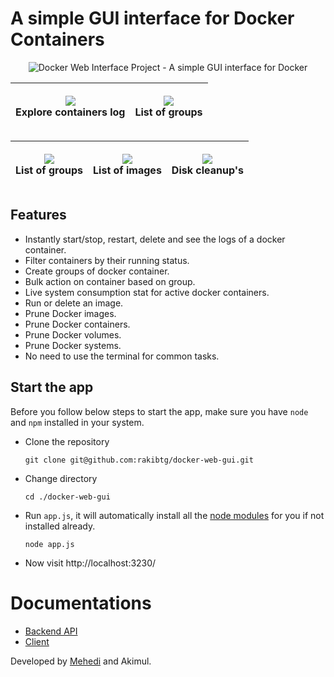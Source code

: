 # A simple GUI interface for Docker Containers

<p align="center">
  <img src="https://i.imgur.com/z95AFEC.png" alt="Docker Web Interface Project - A simple GUI interface for Docker" title="Docker Web Interface Project - A simple GUI interface for Docker">
</p>

|<p align="center"><img src="https://i.imgur.com/pgXpRJR.png"/><br/>Explore containers log</p> | <p align="center"><img src="https://i.imgur.com/ug2hHo2.png"/><br/>List of groups</p> |
|--|--|

| <p align="center"><img src="https://i.imgur.com/ug2hHo2.png"/><br/>List of groups</p> |<p align="center"><img src="https://i.imgur.com/HuUNz6h.png"/><br/>List of images</p> | <p align="center"><img src="https://i.imgur.com/s3CHjcQ.png"/><br/>Disk cleanup's</p> |
|--|--|--|


## Features
- Instantly start/stop, restart, delete and see the logs of a docker container.
- Filter containers by their running status.
- Create groups of docker container.
- Bulk action on container based on group.
- Live system consumption stat for active docker containers.
- Run or delete an image.
- Prune Docker images.
- Prune Docker containers.
- Prune Docker volumes.
- Prune Docker systems.
- No need to use the terminal for common tasks.

## Start the app
Before you follow below steps to start the app, make sure you have `node` and `npm` installed in your system.
- Clone the repository
  ```
  git clone git@github.com:rakibtg/docker-web-gui.git
  ```
- Change directory
  ```
  cd ./docker-web-gui
  ````
- Run `app.js`, it will automatically install all the [node modules](https://github.com/rakibtg/docker-web-gui/blob/master/backend/package.json) for you if not installed already.
  ```
  node app.js
  ```
- Now visit http://localhost:3230/

# Documentations
- [Backend API](https://github.com/rakibtg/docker-web-gui/tree/master/backend)
- [Client](https://github.com/rakibtg/docker-web-gui/tree/master/client)

Developed by [Mehedi](https://twitter.com/rakibtg) and Akimul.
